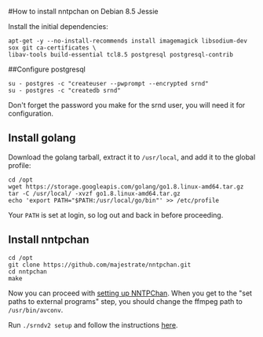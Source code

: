 #How to install nntpchan on Debian 8.5 Jessie

Install the initial dependencies:

```
apt-get -y --no-install-recommends install imagemagick libsodium-dev sox git ca-certificates \
libav-tools build-essential tcl8.5 postgresql postgresql-contrib
```

##Configure postgresql

```
su - postgres -c "createuser --pwprompt --encrypted srnd"
su - postgres -c "createdb srnd"
```
Don't forget the password you make for the srnd user, you will need it for configuration.
## Install golang

Download the golang tarball, extract it to `/usr/local`, and add it to the global profile:

```
cd /opt
wget https://storage.googleapis.com/golang/go1.8.linux-amd64.tar.gz
tar -C /usr/local/ -xvzf go1.8.linux-amd64.tar.gz
echo 'export PATH="$PATH:/usr/local/go/bin"' >> /etc/profile
```

Your `PATH` is set at login, so log out and back in before proceeding.

## Install nntpchan

```
cd /opt
git clone https://github.com/majestrate/nntpchan.git
cd nntpchan
make
```

Now you can proceed with [setting up NNTPChan](setting-up.md). When you get to the "set paths to external programs" step, you should change the ffmpeg path to `/usr/bin/avconv`.

Run `./srndv2 setup` and follow the instructions [here](setting-up.md).
